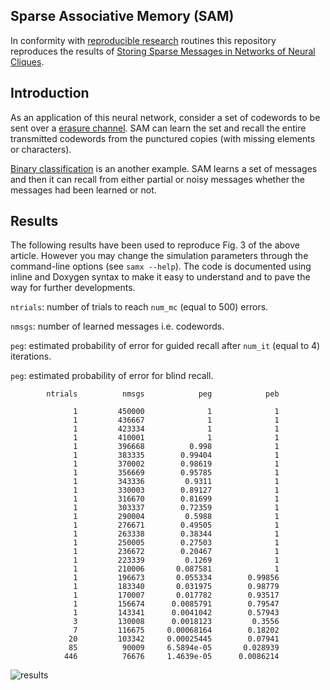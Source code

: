 ## Sparse Associative Memory (SAM)

In conformity with [reproducible research](https://en.wikipedia.org/wiki/Reproducibility#Reproducible_research) routines this repository reproduces the results of [Storing Sparse Messages in Networks of Neural Cliques](https://ieeexplore.ieee.org/document/6658945/?reload=true&arnumber=6658945).


## Introduction
As an application of this neural network, consider a set of codewords to be sent over a [erasure channel](https://en.wikipedia.org/wiki/Erasure_channel).
SAM can learn the set and recall the entire transmitted codewords from the punctured copies (with missing elements or characters).

[Binary classification](https://en.wikipedia.org/wiki/Binary_classification) is an another example. SAM learns a set of messages and then
it can recall from either partial or noisy messages whether the messages had been learned or not.

## Results

The following results have been used to reproduce Fig. 3 of the above article.
However you may change the simulation parameters through the command-line options (see ```samx --help```).
The code is documented using inline and Doxygen syntax to make it easy to understand and to pave the way
for further developments.

```ntrials```: number of trials to reach ```num_mc``` (equal to 500) errors.

```nmsgs```: number of learned messages i.e. codewords.

```peg```: estimated probability of error for guided recall after ```num_it``` (equal to 4) iterations.

```peg```: estimated probability of error for blind recall.

```
        ntrials          nmsgs            peg            peb

              1         450000              1              1
              1         436667              1              1
              1         423334              1              1
              1         410001              1              1
              1         396668          0.998              1
              1         383335        0.99404              1
              1         370002        0.98619              1
              1         356669        0.95785              1
              1         343336         0.9311              1
              1         330003        0.89127              1
              1         316670        0.81699              1
              1         303337        0.72359              1
              1         290004         0.5988              1
              1         276671        0.49505              1
              1         263338        0.38344              1
              1         250005        0.27503              1
              1         236672        0.20467              1
              1         223339         0.1269              1
              1         210006       0.087581              1
              1         196673       0.055334        0.99856
              1         183340       0.031975        0.98779
              1         170007       0.017782        0.93517
              1         156674      0.0085791        0.79547
              1         143341      0.0041042        0.57943
              3         130008      0.0018123         0.3556
              7         116675     0.00068164        0.18202
             20         103342     0.00025445        0.07941
             85          90009     6.5894e-05       0.028939
            446          76676     1.4639e-05      0.0086214
```
![results](results.png)